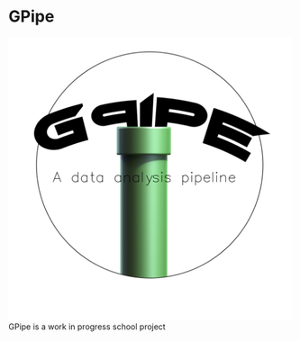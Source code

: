 # GPipe
![alt text](https://github.com/frankuman/GPipe/blob/main/logo1.png)
GPipe is a work in progress school project
